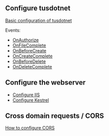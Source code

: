 ## Configure tusdotnet
[Basic configuration of tusdotnet](https://github.com/tusdotnet/tusdotnet/wiki/Configure-tusdotnet)

Events:
* [OnAuthorize](https://github.com/tusdotnet/tusdotnet/wiki/OnAuthorizeAsync-event)
* [OnFileComplete](https://github.com/tusdotnet/tusdotnet/wiki/Processing-a-file-once-the-file-upload-is-complete)
* [OnBeforeCreate](https://github.com/tusdotnet/tusdotnet/wiki/OnBeforeCreate-event)
* [OnCreateComplete](https://github.com/tusdotnet/tusdotnet/wiki/OnCreateComplete-event)
* [OnBeforeDelete](https://github.com/tusdotnet/tusdotnet/wiki/OnBeforeDelete-event)
* [OnDeleteComplete](https://github.com/tusdotnet/tusdotnet/wiki/OnDeleteComplete-event)

## Configure the webserver
* [Configure IIS](https://github.com/tusdotnet/tusdotnet/wiki/Configure-IIS)
* [Configure Kestrel](https://github.com/tusdotnet/tusdotnet/wiki/Configure-Kestrel)

## Cross domain requests / CORS
[How to configure CORS](https://github.com/tusdotnet/tusdotnet/wiki/Cross-domain-requests-(CORS))